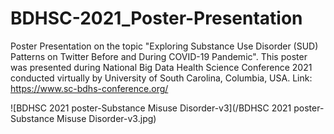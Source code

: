 # BDHSC-2021_Poster-Presentation
Poster Presentation on the topic "Exploring Substance Use Disorder (SUD) Patterns on Twitter Before and During COVID-19 Pandemic". This poster was presented during National Big Data Health Science Conference 2021 conducted virtually by University of South Carolina, Columbia, USA. Link: https://www.sc-bdhs-conference.org/


![BDHSC 2021 poster-Substance Misuse Disorder-v3](/BDHSC 2021 poster-Substance Misuse Disorder-v3.jpg)
